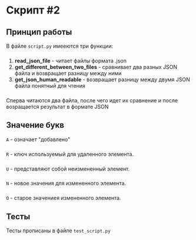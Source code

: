 # Скрипт #2

## Принцип работы
В файле `script.py` имееются три функции:
###
 1. **read_json_file** - читает файлы формата .json
 2. **get_different_between_two_files** - сравнивает два разных JSON файла и возвращает разницу между ними 
 3. **get_json_human_readable** - возвращает разницу между двумя JSON файла понятный для чтения 
 ###
Сперва читаются два файла, после чего идет их сравнение и после возращается результат в формате JSON

## Значение букв
`A` - означает "добавлено"
 ###
`R` - ключ используемый для удаленного элемента.
 ###
`U` - представляют собой неизмененный элемент.
 ### 
`N` - новое значения для измененного элемента.
 ###
`O` - старое значениея измененного элемента.
## Тесты
Тесты прописаны в файле `test_script.py`
